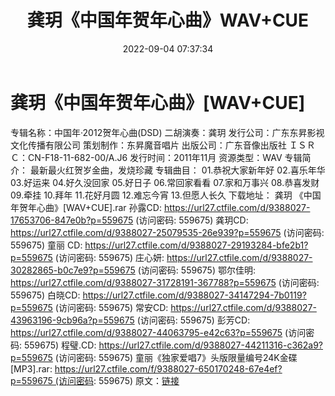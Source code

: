 ﻿---
title: 龚玥《中国年贺年心曲》WAV+CUE
date: 2022-09-04 07:37:34
categories: WAV车载音乐、镜像
tags: 华语中文
---
# 龚玥《中国年贺年心曲》[WAV+CUE]

专辑名称：中国年·2012贺年心曲(DSD)
二胡演奏：龚玥
发行公司：广东东昇影视文化传播有限公司
策划制作：东昇魔音唱片
出版公司：广东音像出版社
ＩＳＲＣ：CN-F18-11-682-00/A.J6
发行时间：2011年11月
资源类型：WAV
专辑简介：
最新最火红贺岁金曲，发烧珍藏
专辑曲目：
01.恭祝大家新年好
02.喜乐年华
03.好运来
04.好久没回家
05.好日子
06.常回家看看
07.家和万事兴
08.恭喜发财
09.牵挂
10.拜年
11.花好月圆
12.难忘今宵
13.但愿人长久
下载地址：
龚玥 《中国年贺年心曲》[WAV+CUE].rar
孙露CD: https://url27.ctfile.com/d/9388027-17653706-847e0b?p=559675
(访问密码: 559675)
龚玥CD: https://url27.ctfile.com/d/9388027-25079535-26e939?p=559675
(访问密码: 559675)
童丽 CD: https://url27.ctfile.com/d/9388027-29193284-bfe2b1?p=559675
(访问密码: 559675)
庄心妍: https://url27.ctfile.com/d/9388027-30282865-b0c7e9?p=559675
(访问密码: 559675)
鄂尔佳明: https://url27.ctfile.com/d/9388027-31728191-367788?p=559675
(访问密码: 559675)
白晓CD: https://url27.ctfile.com/d/9388027-34147294-7b0119?p=559675
(访问密码: 559675)
常安CD: https://url27.ctfile.com/d/9388027-43963196-9cb96a?p=559675
(访问密码: 559675)
彭芳CD: https://url27.ctfile.com/d/9388027-44063795-e42c63?p=559675
(访问密码: 559675)
程璧.CD: https://url27.ctfile.com/d/9388027-44211316-c362a9?p=559675
(访问密码: 559675)
童丽《独家爱唱7》头版限量编号24K金碟[MP3].rar: https://url27.ctfile.com/f/9388027-650170248-67e4ef?p=559675 (访问密码:
559675)
原文：[链接](https://blog.sina.com.cn/s/blog_1647c7e7601030z7m.html)